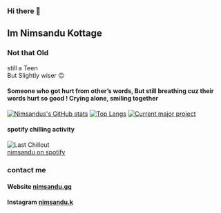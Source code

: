 ### Hi there 👋

## Im Nimsandu Kottage

### Not that Old
still a Teen
<br>
But Slightly wiser 🙃

#### Someone who got hurt from other’s words, But still breathing cuz their words hurt so good ! Crying alone, smiling together


  
  [![Nimsandus's GitHub stats](https://github-readme-stats.vercel.app/api?username=nimsandu&show_icons=true&theme=dark)](https://github.com/nimsandu) [![Top Langs](https://github-readme-stats.vercel.app/api/top-langs/?username=nimsandu&theme=dark&langs_count=7)](https://github.com/nimsandu) [![Current major project](https://github-readme-stats.vercel.app/api/pin/?username=nimsandu&repo=spicetify-bloom&theme=dark)](https://github.com/nimsandu/spicetify-bloom)
  
  #### spotify chilling activity <br>
  ![Last Chillout](https://spotify-recently-played-readme.vercel.app/api?user=h9h35ieyknj01kyuvr8snbcjg)
  <br>
  [nimsandu on spotify](https://open.spotify.com/user/h9h35ieyknj01kyuvr8snbcjg)
  



### contact me
#### Website [nimsandu.gq](https://nimsandu.gq)
#### Instagram [nimsandu.k](https://instagram.com/nimsandu.k/)
<dev>
  
</dev>
<!--
**nimsandu/nimsandu** is a ✨ _special_ ✨ repository because its `README.md` (this file) appears on your GitHub profile.

Here are some ideas to get you started:

- 🔭 I’m currently working on ...
- 🌱 I’m currently learning ...
- 👯 I’m looking to collaborate on ...
- 🤔 I’m looking for help with ...
- 💬 Ask me about ...
- 📫 How to reach me: ...
- 😄 Pronouns: ...
- ⚡ Fun fact: ...
-->
